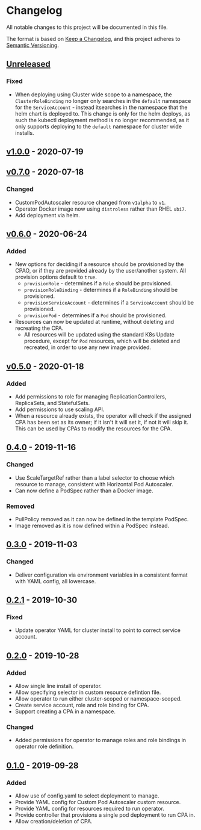 # Changelog
All notable changes to this project will be documented in this file.

The format is based on [Keep a Changelog](https://keepachangelog.com/en/1.0.0/),
and this project adheres to [Semantic Versioning](https://semver.org/spec/v2.0.0.html).

## [Unreleased]
### Fixed
- When deploying using Cluster wide scope to a namespace, the
`ClusterRoleBinding` no longer only searches in the `default` namespace for the
`ServiceAccount` - instead itsearches in the namespace that the helm chart is
deployed to. This change is only for the helm deploys, as such the kubectl
deployment method is no longer recommended, as it only supports deploying to
the `default` namespace for cluster wide installs.

## [v1.0.0] - 2020-07-19

## [v0.7.0] - 2020-07-18
### Changed
- CustomPodAutoscaler resource changed from `v1alpha` to `v1`.
- Operator Docker image now using `distroless` rather than RHEL `ubi7`.
- Add deployment via helm.

## [v0.6.0] - 2020-06-24
### Added
- New options for deciding if a resource should be provisioned by the CPAO, or if they
are provided already by the user/another system. All provision options default to
`true`.
    - `provisionRole` - determines if a `Role` should be provisioned.
    - `provisionRoleBinding` - determines if a `RoleBinding` should be provisioned.
    - `provisionServiceAccount` - determines if a `ServiceAccount` should be
    provisioned.
    - `provisionPod` - determines if a `Pod` should be provisioned.
- Resources can now be updated at runtime, without deleting and recreating the CPA.
    - All resources will be updated using the standard K8s Update procedure, except
    for `Pod` resources, which will be deleted and recreated, in order to use any
    new image provided.

## [v0.5.0] - 2020-01-18
### Added
- Add permissions to role for managing ReplicationControllers, ReplicaSets, and StatefulSets.
- Add permissions to use scaling API.
- When a resource already exists, the operator will check if the assigned CPA has been set as its owner; if it isn't it will set it, if not it will skip it. This can be used by CPAs to modify the resources for the CPA.

## [0.4.0] - 2019-11-16
### Changed
- Use ScaleTargetRef rather than a label selector to choose which resource to manage, consistent with Horizontal Pod Autoscaler.
- Can now define a PodSpec rather than a Docker image.
### Removed
- PullPolicy removed as it can now be defined in the template PodSpec.
- Image removed as it is now defined within a PodSpec instead.

## [0.3.0] - 2019-11-03
### Changed
- Deliver configuration via environment variables in a consistent format with YAML config, all lowercase.

## [0.2.1] - 2019-10-30
### Fixed
- Update operator YAML for cluster install to point to correct service account.

## [0.2.0] - 2019-10-28
### Added
- Allow single line install of operator.
- Allow specifying selector in custom resource defintion file.
- Allow operator to run either cluster-scoped or namespace-scoped.
- Create service account, role and role binding for CPA.
- Support creating a CPA in a namespace.
### Changed
- Added permissions for operator to manage roles and role bindings in operator role definition.

## [0.1.0] - 2019-09-28
### Added
- Allow use of config.yaml to select deployment to manage.
- Provide YAML config for Custom Pod Autoscaler custom resource.
- Provide YAML config for resources required to run operator.
- Provide controller that provisions a single pod deployment to run CPA in.
- Allow creation/deletion of CPA.

[Unreleased]:
https://github.com/jthomperoo/custom-pod-autoscaler-operator/compare/v1.0.0...HEAD
[v1.0.0]: https://github.com/jthomperoo/custom-pod-autoscaler-operator/compare/v0.7.0...v1.0.0
[v0.7.0]: https://github.com/jthomperoo/custom-pod-autoscaler-operator/compare/v0.6.0...v0.7.0
[v0.6.0]: https://github.com/jthomperoo/custom-pod-autoscaler-operator/compare/v0.5.0...v0.6.0
[v0.5.0]: https://github.com/jthomperoo/custom-pod-autoscaler-operator/compare/0.4.0...v0.5.0
[0.4.0]: https://github.com/jthomperoo/custom-pod-autoscaler-operator/compare/0.3.0...0.4.0
[0.3.0]: https://github.com/jthomperoo/custom-pod-autoscaler-operator/compare/0.2.1...0.3.0
[0.2.1]: https://github.com/jthomperoo/custom-pod-autoscaler-operator/compare/0.2.0...0.2.1
[0.2.0]: https://github.com/jthomperoo/custom-pod-autoscaler-operator/compare/0.1.0...0.2.0
[0.1.0]: https://github.com/jthomperoo/custom-pod-autoscaler-operator/releases/tag/0.1.0
